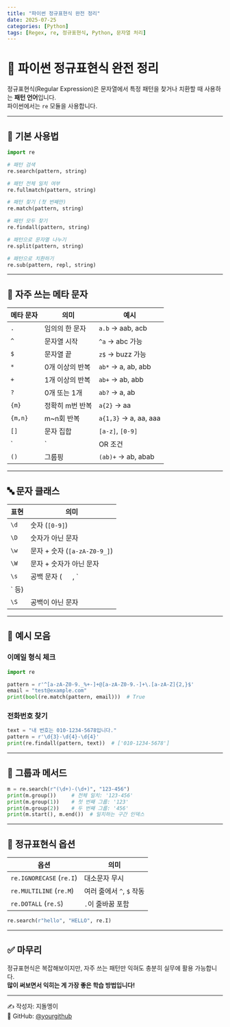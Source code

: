 ```yaml
---
title: "파이썬 정규표현식 완전 정리"
date: 2025-07-25
categories: [Python]
tags: [Regex, re, 정규표현식, Python, 문자열 처리]
---
```


# 🧩 파이썬 정규표현식 완전 정리

정규표현식(Regular Expression)은 문자열에서 특정 패턴을 찾거나 치환할 때 사용하는 **패턴 언어**입니다.  
파이썬에서는 `re` 모듈을 사용합니다.

---

## 🔧 기본 사용법

```python
import re

# 패턴 검색
re.search(pattern, string)

# 패턴 전체 일치 여부
re.fullmatch(pattern, string)

# 패턴 찾기 (첫 번째만)
re.match(pattern, string)

# 패턴 모두 찾기
re.findall(pattern, string)

# 패턴으로 문자열 나누기
re.split(pattern, string)

# 패턴으로 치환하기
re.sub(pattern, repl, string)
```

---

## 📘 자주 쓰는 메타 문자

| 메타 문자 | 의미                         | 예시              |
|-----------|------------------------------|-------------------|
| `.`       | 임의의 한 문자               | `a.b` → aab, acb  |
| `^`       | 문자열 시작                  | `^a` → abc 가능   |
| `$`       | 문자열 끝                    | `z$` → buzz 가능  |
| `*`       | 0개 이상의 반복              | `ab*` → a, ab, abb|
| `+`       | 1개 이상의 반복              | `ab+` → ab, abb   |
| `?`       | 0개 또는 1개                 | `ab?` → a, ab     |
| `{m}`     | 정확히 m번 반복              | `a{2}` → aa       |
| `{m,n}`   | m~n회 반복                   | `a{1,3}` → a, aa, aaa |
| `[]`      | 문자 집합                    | `[a-z]`, `[0-9]`  |
| `|`       | OR 조건                      | `cat|dog`         |
| `()`      | 그룹핑                       | `(ab)+` → ab, abab|

---

## 🔤 문자 클래스

| 표현 | 의미                      |
|------|---------------------------|
| `\d` | 숫자 (`[0-9]`)            |
| `\D` | 숫자가 아닌 문자         |
| `\w` | 문자 + 숫자 (`[a-zA-Z0-9_]`) |
| `\W` | 문자 + 숫자가 아닌 문자  |
| `\s` | 공백 문자 (`	`, `
` 등)|
| `\S` | 공백이 아닌 문자         |

---

## 🎯 예시 모음

### 이메일 형식 체크

```python
import re

pattern = r'^[a-zA-Z0-9._%+-]+@[a-zA-Z0-9.-]+\.[a-zA-Z]{2,}$'
email = "test@example.com"
print(bool(re.match(pattern, email)))  # True
```

### 전화번호 찾기

```python
text = "내 번호는 010-1234-5678입니다."
pattern = r'\d{3}-\d{4}-\d{4}'
print(re.findall(pattern, text))  # ['010-1234-5678']
```

---

## 📌 그룹과 메서드

```python
m = re.search(r"(\d+)-(\d+)", "123-456")
print(m.group())     # 전체 일치: '123-456'
print(m.group(1))    # 첫 번째 그룹: '123'
print(m.group(2))    # 두 번째 그룹: '456'
print(m.start(), m.end())  # 일치하는 구간 인덱스
```

---

## 🧪 정규표현식 옵션

| 옵션     | 의미                            |
|----------|---------------------------------|
| `re.IGNORECASE` (`re.I`) | 대소문자 무시       |
| `re.MULTILINE` (`re.M`)  | 여러 줄에서 `^`, `$` 작동 |
| `re.DOTALL` (`re.S`)     | `.`이 줄바꿈 포함     |

```python
re.search(r"hello", "HELLO", re.I)
```

---

## ✅ 마무리

정규표현식은 복잡해보이지만, 자주 쓰는 패턴만 익혀도 충분히 실무에 활용 가능합니다.  
**많이 써보면서 익히는 게 가장 좋은 학습 방법입니다!**

---

✍️ 작성자: 지돌멩이  
📎 GitHub: [@yourgithub](https://github.com/yourgithub)
